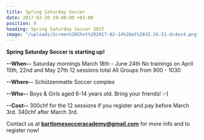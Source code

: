 ```yaml
---
title: Spring Saturday Soccer
date: 2017-02-20 19:48:00 +01:00
position: 0
heading: Spring Saturday Soccer 2017
image: "/uploads/Screen%20Shot%202017-02-14%20at%2015.26.51-dc4ec4.png"
---
```


**Spring Saturday Soccer is starting up!**

**--When--**
Saturday mornings
March 18th - June 24th
No trainings on April 15th, 22nd and May 27th
12 sessions total
All Groups from 900 - 1030

**--Where--**
Schützenmatte Soccer complex

**--Who--**
Boys & Girls aged 6-14 years old. Bring your friends! :-)

**--Cost--**
300chf for the 12 sessions if you register and pay before March 3rd. 340chf after March 3rd.

Contact us at **bartlomesocceracademy@gmail.com** for more info and to register now!